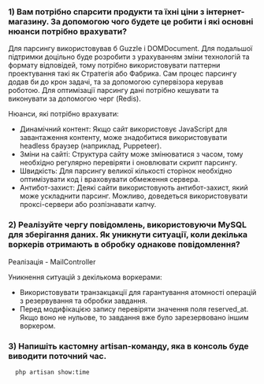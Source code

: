 ### 1) Вам потрібно спарсити продукти та їхні ціни з інтернет-магазину. За допомогою чого будете це робити і які основні нюанси потрібно врахувати?

Для парсингу використовував б Guzzle і DOMDocument. Для подальшої підтримки доцільно 
буде розробити з урахуванням зміни технологій та формату відповідей, тому потрібно 
використовувати паттерни проектування такі як Стратегія або Фабрика. Сам процес парсингу 
додав би до крон задачі, та за допомогою супервізора керував роботою. Для оптимізації парсингу дані
потрібно кешувати та виконувати за допомогою черг (Redis).

Нюанси, які потрібно врахувати:
- Динамічний контент: Якщо сайт використовує JavaScript для завантаження контенту, може знадобитися використовувати headless браузер (наприклад, Puppeteer).
- Зміни на сайті: Структура сайту може змінюватися з часом, тому необхідно регулярно перевіряти і оновлювати скрипт парсингу.
- Швидкість: Для парсингу великої кількості сторінок необхідно оптимізувати код і враховувати обмеження сервера.
- Антибот-захист: Деякі сайти використовують антибот-захист, який може ускладнити парсинг. Можливо, доведеться використовувати проксі-сервери або розпізнавати капчу.

### 2) Реалізуйте чергу повідомлень, використовуючи MySQL для зберігання даних. Як уникнути ситуації, коли декілька воркерів отримають в обробку однакове повідомлення?

Реалізація - MailController

Уникнення ситуацій з декількома воркерами:

- Використовувати транзакцакції для гарантування атомності операцій з резервування та обробки завдання.
- Перед модифікацією запису перевіряти значення поля reserved_at. Якщо воно не нульове, то завдання вже було зарезервовано іншим воркером.

### 3) Напишіть кастомну artisan-команду, яка в консоль буде виводити поточний час.

```bash
  php artisan show:time
```
